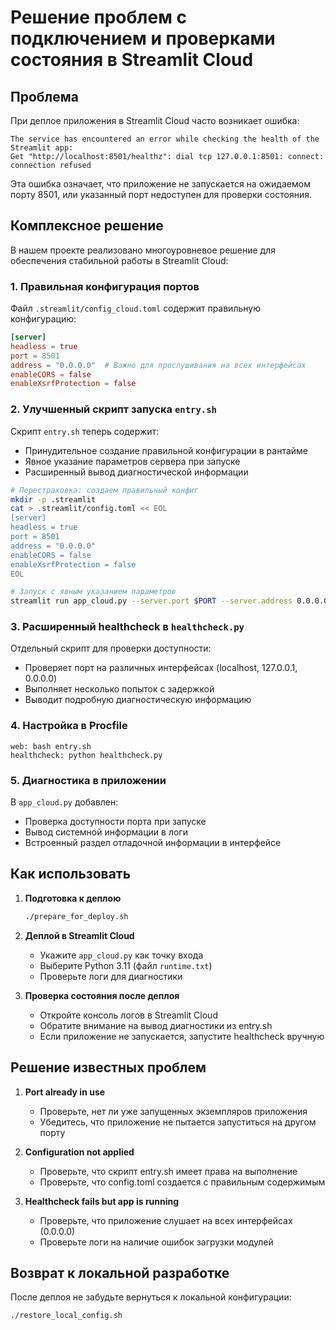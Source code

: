 # Решение проблем с подключением и проверками состояния в Streamlit Cloud

## Проблема

При деплое приложения в Streamlit Cloud часто возникает ошибка:

```
The service has encountered an error while checking the health of the Streamlit app:
Get "http://localhost:8501/healthz": dial tcp 127.0.0.1:8501: connect: connection refused
```

Эта ошибка означает, что приложение не запускается на ожидаемом порту 8501, или указанный порт недоступен для проверки состояния.

## Комплексное решение

В нашем проекте реализовано многоуровневое решение для обеспечения стабильной работы в Streamlit Cloud:

### 1. Правильная конфигурация портов

Файл `.streamlit/config_cloud.toml` содержит правильную конфигурацию:

```toml
[server]
headless = true
port = 8501
address = "0.0.0.0"  # Важно для прослушивания на всех интерфейсах
enableCORS = false
enableXsrfProtection = false
```

### 2. Улучшенный скрипт запуска `entry.sh`

Скрипт `entry.sh` теперь содержит:
- Принудительное создание правильной конфигурации в рантайме
- Явное указание параметров сервера при запуске
- Расширенный вывод диагностической информации

```bash
# Перестраховка: создаем правильный конфиг
mkdir -p .streamlit
cat > .streamlit/config.toml << EOL
[server]
headless = true
port = 8501
address = "0.0.0.0"
enableCORS = false
enableXsrfProtection = false
EOL

# Запуск с явным указанием параметров
streamlit run app_cloud.py --server.port $PORT --server.address 0.0.0.0
```

### 3. Расширенный healthcheck в `healthcheck.py`

Отдельный скрипт для проверки доступности:
- Проверяет порт на различных интерфейсах (localhost, 127.0.0.1, 0.0.0.0)
- Выполняет несколько попыток с задержкой
- Выводит подробную диагностическую информацию

### 4. Настройка в Procfile

```
web: bash entry.sh
healthcheck: python healthcheck.py
```

### 5. Диагностика в приложении

В `app_cloud.py` добавлен:
- Проверка доступности порта при запуске
- Вывод системной информации в логи
- Встроенный раздел отладочной информации в интерфейсе

## Как использовать

1. **Подготовка к деплою**
   ```bash
   ./prepare_for_deploy.sh
   ```

2. **Деплой в Streamlit Cloud**
   - Укажите `app_cloud.py` как точку входа
   - Выберите Python 3.11 (файл `runtime.txt`)
   - Проверьте логи для диагностики

3. **Проверка состояния после деплоя**
   - Откройте консоль логов в Streamlit Cloud
   - Обратите внимание на вывод диагностики из entry.sh
   - Если приложение не запускается, запустите healthcheck вручную

## Решение известных проблем

1. **Port already in use**
   - Проверьте, нет ли уже запущенных экземпляров приложения
   - Убедитесь, что приложение не пытается запуститься на другом порту

2. **Configuration not applied**
   - Проверьте, что скрипт entry.sh имеет права на выполнение
   - Проверьте, что config.toml создается с правильным содержимым

3. **Healthcheck fails but app is running**
   - Проверьте, что приложение слушает на всех интерфейсах (0.0.0.0)
   - Проверьте логи на наличие ошибок загрузки модулей

## Возврат к локальной разработке

После деплоя не забудьте вернуться к локальной конфигурации:

```bash
./restore_local_config.sh
```